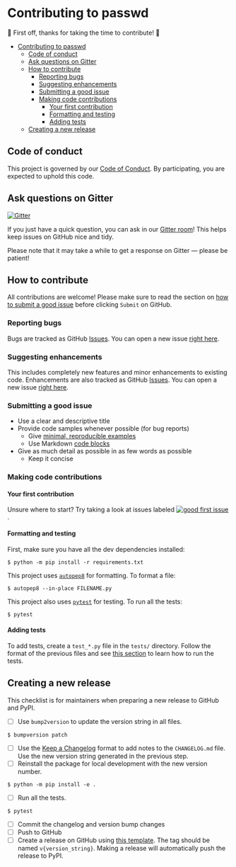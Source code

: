 # Contributing to passwd

:tada: First off, thanks for taking the time to contribute! :tada:

- [Contributing to passwd](#contributing-to-passwd)
  - [Code of conduct](#code-of-conduct)
  - [Ask questions on Gitter](#ask-questions-on-gitter)
  - [How to contribute](#how-to-contribute)
    - [Reporting bugs](#reporting-bugs)
    - [Suggesting enhancements](#suggesting-enhancements)
    - [Submitting a good issue](#submitting-a-good-issue)
    - [Making code contributions](#making-code-contributions)
      - [Your first contribution](#your-first-contribution)
      - [Formatting and testing](#formatting-and-testing)
      - [Adding tests](#adding-tests)
  - [Creating a new release](#creating-a-new-release)

## Code of conduct

This project is governed by our [Code of Conduct](CODE_OF_CONDUCT.md). By participating, you are expected to uphold this code.

## Ask questions on Gitter

[![Gitter](https://badges.gitter.im/bsoyka/passwd.svg)](https://gitter.im/bsoyka/passwd)

If you just have a quick question, you can ask in our [Gitter room](https://gitter.im/bsoyka/passwd)! This helps keep issues on GitHub nice and tidy.

Please note that it may take a while to get a response on Gitter &mdash; please be patient!

## How to contribute

All contributions are welcome! Please make sure to read the section on [how to submit a good issue](#submitting-a-good-issue) before clicking `Submit` on GitHub.

### Reporting bugs

Bugs are tracked as GitHub [Issues](https://guides.github.com/features/issues/). You can open a new issue [right here](https://github.com/bsoyka/passwd/issues/new/choose).

### Suggesting enhancements

This includes completely new features and minor enhancements to existing code. Enhancements are also tracked as GitHub [Issues](https://guides.github.com/features/issues/). You can open a new issue [right here](https://github.com/bsoyka/passwd/issues/new/choose).

### Submitting a good issue

- Use a clear and descriptive title
- Provide code samples whenever possible (for bug reports)
  - Give [minimal, reproducible examples](https://stackoverflow.com/help/minimal-reproducible-example)
  - Use Markdown [code blocks](https://docs.github.com/en/github/writing-on-github/basic-writing-and-formatting-syntax#quoting-code)
- Give as much detail as possible in as few words as possible
  - Keep it concise

### Making code contributions

#### Your first contribution

Unsure where to start? Try taking a look at issues labeled [![good first issue](https://img.shields.io/github/labels/bsoyka/passwd/good%20first%20issue)](https://github.com/bsoyka/passwd/labels/good%20first%20issue).

#### Formatting and testing

First, make sure you have all the dev dependencies installed:

```console
$ python -m pip install -r requirements.txt
```

This project uses [`autopep8`](https://pypi.org/project/autopep8/) for formatting. To format a file:

```console
$ autopep8 --in-place FILENAME.py
```

This project also uses [`pytest`](https://pypi.org/project/pytest/) for testing. To run all the tests:

```console
$ pytest
```

#### Adding tests

To add tests, create a `test_*.py` file in the `tests/` directory. Follow the format of the previous files and see [this section](#formatting-and-testing) to learn how to run the tests.

## Creating a new release

This checklist is for maintainers when preparing a new release to GitHub and PyPI.

- [ ] Use `bump2version` to update the version string in all files.

```console
$ bumpversion patch
```

- [ ] Use the [Keep a Changelog](https://keepachangelog.com/en/1.0.0/) format to add notes to the `CHANGELOG.md` file. Use the new version string generated in the previous step.
- [ ] Reinstall the package for local development with the new version number.

```console
$ python -m pip install -e .
```

- [ ] Run all the tests.

```console
$ pytest
```

- [ ] Commit the changelog and version bump changes
- [ ] Push to GitHub
- [ ] Create a release on GitHub using [this template](https://github.com/bsoyka/passwd/releases/new?tag=vMAJOR.MINOR.PATCH&title=Concise%20release%20title&body=%23%23%23%20Added%0A-%20Release%20notes%20%28copy%20from%20CHANGELOG.md%29). The tag should be named `v{version_string}`. Making a release will automatically push the release to PyPI.
